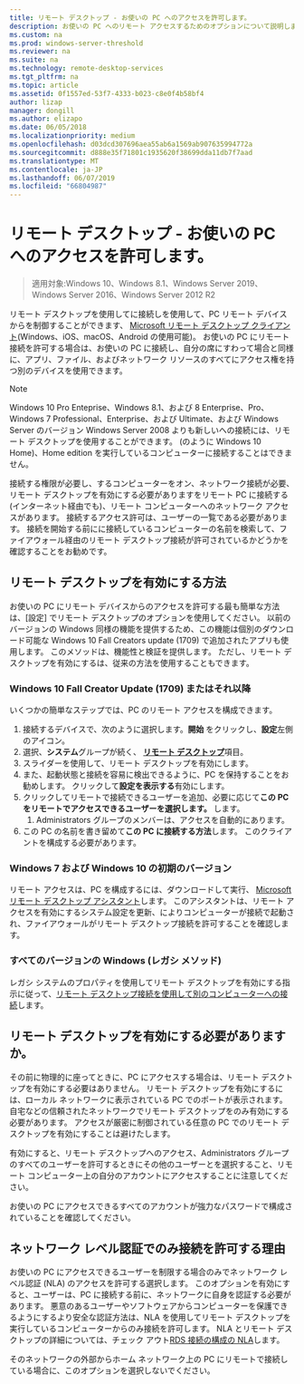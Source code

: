 ```yaml
---
title: リモート デスクトップ - お使いの PC へのアクセスを許可します。
description: お使いの PC へのリモート アクセスするためのオプションについて説明します
ms.custom: na
ms.prod: windows-server-threshold
ms.reviewer: na
ms.suite: na
ms.technology: remote-desktop-services
ms.tgt_pltfrm: na
ms.topic: article
ms.assetid: 0f1557ed-53f7-4333-b023-c8e0f4b58bf4
author: lizap
manager: dongill
ms.author: elizapo
ms.date: 06/05/2018
ms.localizationpriority: medium
ms.openlocfilehash: d03dcd307696aea55ab6a1569ab907635994772a
ms.sourcegitcommit: d888e35f71801c1935620f38699dda11db7f7aad
ms.translationtype: MT
ms.contentlocale: ja-JP
ms.lasthandoff: 06/07/2019
ms.locfileid: "66804987"
---
```

# <a name="remote-desktop---allow-access-to-your-pc"></a>リモート デスクトップ - お使いの PC へのアクセスを許可します。

>適用対象:Windows 10、Windows 8.1、Windows Server 2019、Windows Server 2016、Windows Server 2012 R2

リモート デスクトップを使用してに接続しを使用して、PC リモート デバイスからを制御することができます、 [Microsoft リモート デスクトップ クライアント](remote-desktop-clients.md)(Windows、iOS、macOS、Android の使用可能)。 お使いの PC にリモート接続を許可する場合は、お使いの PC に接続し、自分の席にすわって場合と同様に、アプリ、ファイル、およびネットワーク リソースのすべてにアクセス権を持つ別のデバイスを使用できます。  

> [!NOTE]
> Windows 10 Pro Enteprise、Windows 8.1、および 8 Enterprise、Pro、Windows 7 Professional、Enterprise、および Ultimate、および Windows Server のバージョン Windows Server 2008 よりも新しいへの接続には、リモート デスクトップを使用することができます。 (のように Windows 10 Home)、Home edition を実行しているコンピューターに接続することはできません。 

接続する権限が必要し、するコンピューターをオン、ネットワーク接続が必要、リモート デスクトップを有効にする必要がありますをリモート PC に接続する (インターネット経由でも)、リモート コンピューターへのネットワーク アクセスがあります。 接続するアクセス許可は、ユーザーの一覧である必要があります。 接続を開始する前にに接続しているコンピューターの名前を検索して、ファイアウォール経由のリモート デスクトップ接続が許可されているかどうかを確認することをお勧めです。

## <a name="how-to-enable-remote-desktop"></a>リモート デスクトップを有効にする方法

お使いの PC にリモート デバイスからのアクセスを許可する最も簡単な方法は、[設定] でリモート デスクトップのオプションを使用してください。 以前のバージョンの Windows 同様の機能を提供するため、この機能は個別のダウンロード可能な Windows 10 Fall Creators update (1709) で追加されたアプリも使用します。 このメソッドは、機能性と検証を提供します。 ただし、リモート デスクトップを有効にするは、従来の方法を使用することもできます。

### <a name="windows-10-fall-creator-update-1709-or-later"></a>Windows 10 Fall Creator Update (1709) またはそれ以降

いくつかの簡単なステップでは、PC のリモート アクセスを構成できます。
1. 接続するデバイスで、次のように選択します。**開始** をクリックし、**設定**左側のアイコン。
2. 選択、**システム**グループが続く、 [**リモート デスクトップ**](ms-settings:remotedesktop)項目。
3. スライダーを使用して、リモート デスクトップを有効にします。
4. また、起動状態と接続を容易に検出できるように、PC を保持することをお勧めします。 クリックして**設定を表示する**有効にします。
5. クリックしてリモートで接続できるユーザーを追加、必要に応じて**この PC をリモートでアクセスできるユーザーを選択します。** します。
   1. Administrators グループのメンバーは、アクセスを自動的にあります。
6. この PC の名前を書き留めて**この PC に接続する方法**します。 このクライアントを構成する必要があります。

### <a name="windows-7-and-early-version-of-windows-10"></a>Windows 7 および Windows 10 の初期のバージョン

リモート アクセスは、PC を構成するには、ダウンロードして実行、 [Microsoft リモート デスクトップ アシスタント](https://www.microsoft.com/download/details.aspx?id=50042)します。 このアシスタントは、リモート アクセスを有効にするシステム設定を更新、によりコンピューターが接続で起動され、ファイアウォールがリモート デスクトップ接続を許可することを確認します。 

### <a name="all-versions-of-windows-legacy-method"></a>すべてのバージョンの Windows (レガシ メソッド)

レガシ システムのプロパティを使用してリモート デスクトップを有効にする指示に従って、[リモート デスクトップ接続を使用して別のコンピューターへの接続](https://windows.microsoft.com/windows/remote-desktop-connection-faq)します。

## <a name="should-i-enable-remote-desktop"></a>リモート デスクトップを有効にする必要がありますか。

その前に物理的に座ってときに、PC にアクセスする場合は、リモート デスクトップを有効にする必要はありません。 リモート デスクトップを有効にするには、ローカル ネットワークに表示されている PC でのポートが表示されます。 自宅などの信頼されたネットワークでリモート デスクトップをのみ有効にする必要があります。 アクセスが厳密に制御されている任意の PC でのリモート デスクトップを有効にすることは避けたします。

有効にすると、リモート デスクトップへのアクセス、Administrators グループのすべてのユーザーを許可するときにその他のユーザーとを選択すること、リモート コンピューター上の自分のアカウントにアクセスすることに注意してください。

お使いの PC にアクセスできるすべてのアカウントが強力なパスワードで構成されていることを確認してください。

## <a name="why-allow-connections-only-with-network-level-authentication"></a>ネットワーク レベル認証でのみ接続を許可する理由 

お使いの PC にアクセスできるユーザーを制限する場合のみでネットワーク レベル認証 (NLA) のアクセスを許可する選択します。 このオプションを有効にすると、ユーザーは、PC に接続する前に、ネットワークに自身を認証する必要があります。 悪意のあるユーザーやソフトウェアからコンピューターを保護できるようにするより安全な認証方法は、NLA を使用してリモート デスクトップを実行しているコンピューターからのみ接続を許可します。 NLA とリモート デスクトップの詳細については、チェック アウト[RDS 接続の構成の NLA](https://technet.microsoft.com/library/cc732713(v=ws.11).aspx)します。

そのネットワークの外部からホーム ネットワーク上の PC にリモートで接続している場合に、このオプションを選択しないでください。
